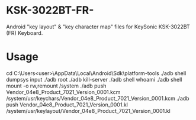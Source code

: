 # KSK-3022BT-FR-
Android "key layout" &amp; "key character map" files for KeySonic KSK-3022BT (FR) Keyboard.

# Usage
cd C:\Users\<user>\AppData\Local\Android\Sdk\platform-tools
./adb shell dumpsys input
./adb root
./adb kill-server
./adb shell whoami
./adb shell mount -o rw,remount /system
./adb push Vendor_04e8_Product_7021_Version_0001.kcm /system/usr/keychars/Vendor_04e8_Product_7021_Version_0001.kcm
./adb push Vendor_04e8_Product_7021_Version_0001.kl /system/usr/keylayout/Vendor_04e8_Product_7021_Version_0001.kl